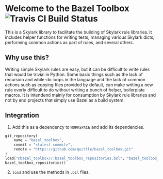 # Welcome to the Bazel Toolbox ![Travis CI Build Status](https://travis-ci.org/quittle/bazel_toolbox.svg?branch=master)

This is a Skylark library to facilitate the building of Skylark rule libraries. It includes helper functions for writing tests, managing various Skylark dicts, performing common actions as part of rules, and several others.

## Why use this?

Writing simple Skylark rules are easy, but it can be difficult to write rules that would be trivial in Python.  Some basic things such as the lack of recursion and while-do loops in the language and the lack of common actions such as copying files provided by default, can make writing a new rule overly difficult to do without writing a bunch of helper, boilerplate macros. It is intendend mainly for consumption by Skylark rule libraries and not by end projects that simply use Bazel as a build system.

## Integration

1. Add this as a dependency to `WORKSPACE` and add its dependencies.
```python
git_repository(
    name = "bazel_toolbox",
    commit = "<latest commit>",
    remote = "https://github.com/quittle/bazel_toolbox.git"
)
load("@bazel_toolbox//:bazel_toolbox_repositories.bzl", "bazel_toolbox_repositories")
bazel_toolbox_repositories()
```
2. `load` and use the methods in `.bzl` files.

